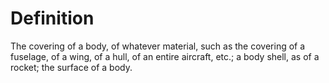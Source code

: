 # Definition

The covering of a body, of whatever material, such as the covering of a
fuselage, of a wing, of a hull, of an entire aircraft, etc.; a body
shell, as of a rocket; the surface of a body.
